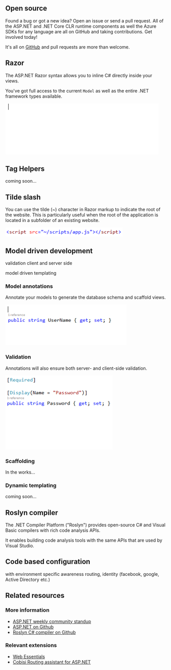 ﻿<properties
	pageTitle="C# / ASP.NET"
	description="ASP.NET is a free, open source web framework for building great Web sites and Web applications using HTML, CSS and JavaScript."
	slug="aspnet"
    order="100"
	keywords="asp, aspnet, asp.net, roslyn, server-side, mvc, webforms, web forms, webpages, web pages"
/>

## Open source
Found a bug or got a new idea? Open an issue or send a pull request. 
All of the ASP.NET and .NET Core CLR runtime components as well the Azure SDKs 
for any language are all on GitHub and taking contributions. Get involved today! 

It's all on [GitHub](https://github.com/aspnet/home/)
and pull requests are more than welcome.

## Razor
The ASP.NET Razor syntax allows you to inline C# directly inside
your views. 

You've got full access to the current `Model` as well
as the entire .NET framework types available.

![ASP.NET Razor](_assets/aspnet-razor.gif)

## Tag Helpers
coming soon...

## Tilde slash
You can use the tilde (~) character in Razor markup to indicate the root
of the website. This is particularly useful when the root of the application
is located in a subfolder of an existing website.

![ASP.NET the tilde character](_assets/aspnet-tilde.png)

## Model driven development
validation client and server side

model driven templating

### Model annotations
Annotate your models to generate the database schema and scaffold views.

![ASP.NET model annotations](_assets/aspnet-model-annotations.gif)

### Validation
Annotations will also ensure both server- and client-side validation.

![ASP.NET annotations for validation](_assets/aspnet-annotations-validation.gif)

### Scaffolding
In the works...

### Dynamic templating
coming soon...

## Roslyn compiler
The .NET Compiler Platform ("Roslyn") provides open-source C# and 
Visual Basic compilers with rich code analysis APIs. 

It enables building code analysis tools with the same APIs that are 
used by Visual Studio.

## Code based configuration
with environment specific awareness
routing, identity (facebook, google, Active Directory etc.)

<aside role="complementary">

## Related resources

<section>

### More information

- [ASP.NET weekly community standup](http://www.youtube.com/playlist?list=PL0M0zPgJ3HSftTAAHttA3JQU4vOjXFquF)
- [ASP.NET on Github](https://github.com/aspnet/home/)
- [Roslyn C# compiler on Github](https://github.com/dotnet/roslyn/)
</section>

<section>

### Relevant extensions

- [Web Essentials](https://visualstudiogallery.msdn.microsoft.com/ee6e6d8c-c837-41fb-886a-6b50ae2d06a2)
- [Cobisi Routing assistant for ASP.NET](https://visualstudiogallery.msdn.microsoft.com/f0589156-a8e6-47db-8bac-90f01ca6b8a3)
</section>

</aside>